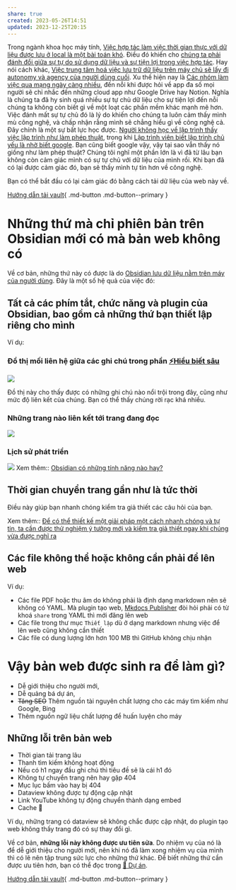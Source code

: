 ```yaml
---
share: true
created: 2023-05-26T14:51
updated: 2023-12-25T20:15
---
```


Trong ngành khoa học máy tính, [Việc hợp tác làm việc thời gian thực với dữ liệu được lưu ở local là một bài toán khó](../../../%E2%9A%A1Hi%E1%BB%83u%20bi%E1%BA%BFt%20s%C3%A2u/C%C3%B4ng%20ngh%E1%BB%87%20th%C3%B4ng%20tin/H%E1%BB%87%20th%E1%BB%91ng%20th%C3%B4ng%20tin/H%E1%BB%A3p%20t%C3%A1c%20l%C3%A0m%20vi%E1%BB%87c/Vi%E1%BB%87c%20h%E1%BB%A3p%20t%C3%A1c%20l%C3%A0m%20vi%E1%BB%87c%20th%E1%BB%9Di%20gian%20th%E1%BB%B1c%20v%E1%BB%9Bi%20d%E1%BB%AF%20li%E1%BB%87u%20%C4%91%C6%B0%E1%BB%A3c%20l%C6%B0u%20%E1%BB%9F%20local%20l%C3%A0%20m%E1%BB%99t%20b%C3%A0i%20to%C3%A1n%20kh%C3%B3.md). Điều đó khiến cho [chúng ta phải đánh đổi giữa sự tự do sử dụng dữ liệu và sự tiện lợi trong việc hợp tác](../../../%E2%9A%A1Hi%E1%BB%83u%20bi%E1%BA%BFt%20s%C3%A2u/C%C3%B4ng%20ngh%E1%BB%87%20th%C3%B4ng%20tin/K%E1%BB%B9%20thu%E1%BA%ADt%20ph%E1%BA%A7n%20m%E1%BB%81m/%C4%90%C3%A1nh%20%C4%91%E1%BB%95i/C%C3%B3%20s%E1%BB%B1%20%C4%91%C3%A1nh%20%C4%91%E1%BB%95i%20gi%E1%BB%AFa%20s%E1%BB%B1%20t%E1%BB%B1%20do%20s%E1%BB%AD%20d%E1%BB%A5ng%20d%E1%BB%AF%20li%E1%BB%87u%20v%C3%A0%20s%E1%BB%B1%20ti%E1%BB%87n%20l%E1%BB%A3i%20trong%20vi%E1%BB%87c%20h%E1%BB%A3p%20t%C3%A1c.md). Hay nói cách khác, [Việc trung tâm hoá việc lưu trữ dữ liệu trên máy chủ sẽ lấy đi autonomy và agency của người dùng cuối](../../../%E2%9A%A1Hi%E1%BB%83u%20bi%E1%BA%BFt%20s%C3%A2u/C%C3%B4ng%20ngh%E1%BB%87%20th%C3%B4ng%20tin/H%E1%BB%87%20th%E1%BB%91ng%20th%C3%B4ng%20tin/H%E1%BB%A3p%20t%C3%A1c%20l%C3%A0m%20vi%E1%BB%87c/Vi%E1%BB%87c%20trung%20t%C3%A2m%20ho%C3%A1%20vi%E1%BB%87c%20l%C6%B0u%20tr%E1%BB%AF%20d%E1%BB%AF%20li%E1%BB%87u%20tr%C3%AAn%20m%C3%A1y%20ch%E1%BB%A7%20s%E1%BA%BD%20l%E1%BA%A5y%20%C4%91i%20autonomy%20v%C3%A0%20agency%20c%E1%BB%A7a%20ng%C6%B0%E1%BB%9Di%20d%C3%B9ng%20cu%E1%BB%91i.md). Xu thế hiện nay là [Các nhóm làm việc qua mạng ngày càng nhiều](../../../%E2%9A%A1Hi%E1%BB%83u%20bi%E1%BA%BFt%20s%C3%A2u/C%C3%B4ng%20ngh%E1%BB%87%20th%C3%B4ng%20tin/H%E1%BB%87%20th%E1%BB%91ng%20th%C3%B4ng%20tin/H%E1%BB%A3p%20t%C3%A1c%20l%C3%A0m%20vi%E1%BB%87c/C%C3%A1c%20nh%C3%B3m%20l%C3%A0m%20vi%E1%BB%87c%20qua%20m%E1%BA%A1ng%20ng%C3%A0y%20c%C3%A0ng%20nhi%E1%BB%81u.md), đến nỗi khi được hỏi về app đa số mọi người sẽ chỉ nhắc đến những cloud app như Google Drive hay Notion. Nghĩa là chúng ta đã hy sinh quá nhiều sự tự chủ dữ liệu cho sự tiện lợi đến nỗi chúng ta không còn biết gì về một loạt các phần mềm khác mạnh mẽ hơn. Việc đánh mất sự tự chủ đó là lý do khiến cho chúng ta luôn cảm thấy mình mù công nghệ, và chấp nhận rằng mình sẽ chẳng hiểu gì về công nghệ cả. Đây chính là một sự bất lực học được. [Người không học về lập trình thấy việc lập trình như làm phép thuật](../../../%E2%9A%A1Hi%E1%BB%83u%20bi%E1%BA%BFt%20s%C3%A2u/C%C3%B4ng%20ngh%E1%BB%87%20th%C3%B4ng%20tin/Khoa%20h%E1%BB%8Dc%20m%C3%A1y%20t%C3%ADnh/Ng%C6%B0%E1%BB%9Di%20kh%C3%B4ng%20h%E1%BB%8Dc%20v%E1%BB%81%20l%E1%BA%ADp%20tr%C3%ACnh%20th%E1%BA%A5y%20vi%E1%BB%87c%20l%E1%BA%ADp%20tr%C3%ACnh%20nh%C6%B0%20l%C3%A0m%20ph%C3%A9p%20thu%E1%BA%ADt.md), trong khi [Lập trình viên biết lập trình chủ yếu là nhờ biết google](../../../%E2%9A%A1Hi%E1%BB%83u%20bi%E1%BA%BFt%20s%C3%A2u/C%C3%B4ng%20ngh%E1%BB%87%20th%C3%B4ng%20tin/Khoa%20h%E1%BB%8Dc%20m%C3%A1y%20t%C3%ADnh/L%E1%BA%ADp%20tr%C3%ACnh%20vi%C3%AAn%20bi%E1%BA%BFt%20l%E1%BA%ADp%20tr%C3%ACnh%20ch%E1%BB%A7%20y%E1%BA%BFu%20l%C3%A0%20nh%E1%BB%9D%20bi%E1%BA%BFt%20google.md). Bạn cũng biết google vậy, vậy tại sao vẫn thấy nó giống như làm phép thuật? Chúng tôi nghĩ một phần lớn là vì đã từ lâu bạn không còn cảm giác mình có sự tự chủ với dữ liệu của mình rồi. Khi bạn đã có lại được cảm giác đó, bạn sẽ thấy mình tự tin hơn về công nghệ.

Bạn có thể bắt đầu có lại cảm giác đó bằng cách tải dữ liệu của web này về.

[Hướng dẫn tải vault](../3%20Th%C3%A0nh%20ph%E1%BA%A9m/Ph%E1%BA%A7n%20m%E1%BB%81m/B%E1%BB%99%20c%C3%A0i/H%C6%B0%E1%BB%9Bng%20d%E1%BA%ABn%20t%E1%BA%A3i%20vault.md){ .md-button .md-button--primary }

# Những thứ mà chỉ phiên bản trên Obsidian mới có mà bản web không có
Về cơ bản, những thứ này có được là do [Obsidian lưu dữ liệu nằm trên máy của người dùng](../../../%E2%9A%94%EF%B8%8F%20H%C6%B0%E1%BB%9Bng%20d%E1%BA%ABn%20Obsidian%20v%C3%A0%20Git/%F0%9F%92%8E%20Gi%E1%BB%9Bi%20thi%E1%BB%87u%20v%E1%BB%81%20Obsidian/M%C3%B4%20t%E1%BA%A3%20v%E1%BB%81%20Obsidian/Obsidian%20l%C6%B0u%20d%E1%BB%AF%20li%E1%BB%87u%20n%E1%BA%B1m%20tr%C3%AAn%20m%C3%A1y%20c%E1%BB%A7a%20ng%C6%B0%E1%BB%9Di%20d%C3%B9ng.md). Đây là một số hệ quả của việc đó:

## Tất cả các phím tắt, chức năng và plugin của Obsidian, bao gồm cả những thứ bạn thiết lập riêng cho mình
Ví dụ:
### Đồ thị mối liên hệ giữa các ghi chú trong phần [⚡Hiểu biết sâu](../../../%E2%9A%A1Hi%E1%BB%83u%20bi%E1%BA%BFt%20s%C3%A2u/index.md)
![](https://i.imgur.com/gwdeLlL.png)

Đồ thị này cho thấy được có những ghi chú nào nổi trội trong đây, cũng như mức độ liên kết của chúng. Bạn có thể thấy chúng rời rạc khá nhiều.

### Những trang nào liên kết tới trang đang đọc
![](https://i.imgur.com/UbXZspz.png)

### Lịch sử phát triển 
![](https://i.imgur.com/UyIxTHF.png)
Xem thêm:: [Obsidian có những tính năng nào hay?](../../../%E2%9A%94%EF%B8%8F%20H%C6%B0%E1%BB%9Bng%20d%E1%BA%ABn%20Obsidian%20v%C3%A0%20Git/%F0%9F%92%8E%20Gi%E1%BB%9Bi%20thi%E1%BB%87u%20v%E1%BB%81%20Obsidian/Theo%20t%C3%ADnh%20n%C4%83ng%20c%E1%BB%A7a%20plugin/index.md)

## Thời gian chuyển trang gần như là tức thời
Điều này giúp bạn nhanh chóng kiểm tra giả thiết các câu hỏi của bạn. 

Xem thêm:: [Để có thể thiết kế một giải pháp một cách nhanh chóng và tự tin, ta cần được thử nghiệm ý tưởng mới và kiểm tra giả thiết ngay khi chúng vừa được nghĩ ra](../../../%E2%9A%A1Hi%E1%BB%83u%20bi%E1%BA%BFt%20s%C3%A2u/Qu%E1%BA%A3n%20l%C3%BD%20d%E1%BB%B1%20%C3%A1n,%20ph%C3%A1t%20tri%E1%BB%83n%20s%E1%BA%A3n%20ph%E1%BA%A9m,%20x%C3%A2y%20d%E1%BB%B1ng%20t%E1%BB%95%20ch%E1%BB%A9c/Ph%C3%A1t%20tri%E1%BB%83n%20s%E1%BA%A3n%20ph%E1%BA%A9m/Ki%E1%BB%83m%20%C4%91%E1%BB%8Bnh%20gi%E1%BA%A3%20thuy%E1%BA%BFt/%C4%90%E1%BB%83%20c%C3%B3%20th%E1%BB%83%20thi%E1%BA%BFt%20k%E1%BA%BF%20m%E1%BB%99t%20gi%E1%BA%A3i%20ph%C3%A1p%20m%E1%BB%99t%20c%C3%A1ch%20nhanh%20ch%C3%B3ng%20v%C3%A0%20t%E1%BB%B1%20tin,%20ta%20c%E1%BA%A7n%20%C4%91%C6%B0%E1%BB%A3c%20th%E1%BB%AD%20nghi%E1%BB%87m%20%C3%BD%20t%C6%B0%E1%BB%9Fng%20m%E1%BB%9Bi%20v%C3%A0%20ki%E1%BB%83m%20tra%20gi%E1%BA%A3%20thi%E1%BA%BFt%20ngay%20khi%20ch%C3%BAng%20v%E1%BB%ABa%20%C4%91%C6%B0%E1%BB%A3c%20ngh%C4%A9%20ra.md)

## Các file không thể hoặc không cần phải để lên web
Ví dụ:
- Các file PDF hoặc thu âm do không phải là định dạng markdown nên sẽ không có YAML. Mà plugin tạo web, [Mkdocs Publisher](https://obsidian-publisher.netlify.app/github%20publisher/commands/#upload "Commands - Obsidian Mkdocs Publisher") đòi hỏi phải có từ khoá `share` trong YAML thì mới đăng lên web
- Các file trong thư mục `Thiết lập` dù ở dạng markdown nhưng việc để lên web cũng không cần thiết
- Các file có dung lượng lớn hơn 100 MB thì GitHub không chịu nhận

# Vậy bản web được sinh ra để làm gì?
- Dễ giới thiệu cho người mới, 
- Dễ quảng bá dự án,
- ~~Tăng SEO~~  Thêm nguồn tài nguyên chất lượng cho các máy tìm kiếm như Google, Bing
- Thêm nguồn ngữ liệu chất lượng để huấn luyện cho máy

## Những lỗi trên bản web 
- Thời gian tải trang lâu
- Thanh tìm kiếm không hoạt động
- Nếu có h1 ngay đầu ghi chú thì tiêu đề sẽ là cái h1 đó
- Không tự chuyển trang nên hay gặp 404
- Mục lục bấm vào hay bị 404
- Dataview không được tự động cập nhật
- Link YouTube không tự động chuyển thành dạng embed
- Cache 🤡

Ví dụ, những trang có dataview sẽ không chắc được cập nhật, do plugin tạo web không thấy trang đó có sự thay đổi gì.

Về cơ bản, **những lỗi này không được ưu tiên sửa**. Do nhiệm vụ của nó là để dễ giới thiệu cho người mới, nên khi nó đã làm xong nhiệm vụ của mình thì có lẽ nên tập trung sức lực cho những thứ khác. Để biết những thứ cần được ưu tiên hơn, bạn có thể đọc trong [📐 Dự án](../../index.md).

[Hướng dẫn tải vault](../3%20Th%C3%A0nh%20ph%E1%BA%A9m/Ph%E1%BA%A7n%20m%E1%BB%81m/B%E1%BB%99%20c%C3%A0i/H%C6%B0%E1%BB%9Bng%20d%E1%BA%ABn%20t%E1%BA%A3i%20vault.md){ .md-button .md-button--primary }
